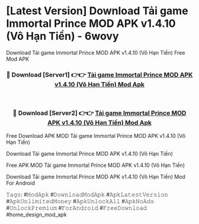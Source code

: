 # [Latest Version] Download Tải game Immortal Prince MOD APK v1.4.10 (Vô Hạn Tiền) - 6wovy

Download Tải game Immortal Prince MOD APK v1.4.10 (Vô Hạn Tiền) Free Mod APK

<div align="center">
<h3>🔴 Download [Server1] 👉👉 <a href="https://apk-comot.site?title=Tải_game_Immortal_Prince_MOD_APK_v1.4.10_(Vô_Hạn_Tiền)">Tải game Immortal Prince MOD APK v1.4.10 (Vô Hạn Tiền) Mod Apk</a></h3><br>

<h3>🔴 Download [Server2] 👉👉 <a href="https://apk-comot.site?title=Tải_game_Immortal_Prince_MOD_APK_v1.4.10_(Vô_Hạn_Tiền)">Tải game Immortal Prince MOD APK v1.4.10 (Vô Hạn Tiền) Mod Apk</a></h3>
</div>


Free Download APK MOD Tải game Immortal Prince MOD APK v1.4.10 (Vô Hạn Tiền)

Download Tải game Immortal Prince MOD APK v1.4.10 (Vô Hạn Tiền) 

Free APK MOD Tải game Immortal Prince MOD APK v1.4.10 (Vô Hạn Tiền) 

Download Tải game Immortal Prince MOD APK v1.4.10 (Vô Hạn Tiền) Mod For Android

𝚃𝚊𝚐𝚜: #𝙼𝚘𝚍𝙰𝚙𝚔 #𝙳𝚘𝚠𝚗𝚕𝚘𝚊𝚍𝙼𝚘𝚍𝙰𝚙𝚔 #𝙰𝚙𝚔𝙻𝚊𝚝𝚎𝚜𝚝𝚅𝚎𝚛𝚜𝚒𝚘𝚗 #𝙰𝚙𝚔𝚄𝚗𝚕𝚒𝚖𝚒𝚝𝚎𝚍𝙼𝚘𝚗𝚎𝚢 #𝙰𝚙𝚔𝚄𝚗𝚕𝚘𝚌𝚔𝙰𝚕𝚕 #𝙰𝚙𝚔𝙽𝚘𝙰𝚍𝚜 #𝚄𝚗𝚕𝚘𝚌𝚔𝙿𝚛𝚎𝚖𝚒𝚞𝚖 #𝙵𝚘𝚛𝙰𝚗𝚍𝚛𝚘𝚒𝚍 #𝙵𝚛𝚎𝚎𝙳𝚘𝚠𝚗𝚕𝚘𝚊𝚍 #home_design_mod_apk